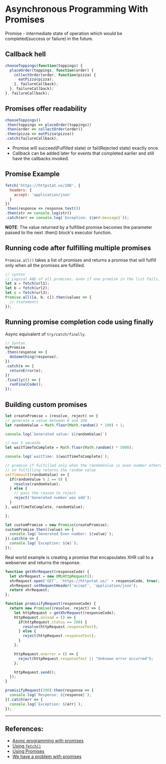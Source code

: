 # Asynchronous Programming With Promises

Promise - intermediate state of operation which would be completed(success or failure) in the future.


## Callback hell
```Javascript
chooseToppings(function(toppings) {
  placeOrder(toppings, function(order) {
    collectOrder(order, function(pizza) {
      eatPizza(pizza);
    }, failureCallback);
  }, failureCallback);
}, failureCallback);
```

## Promises offer readability
```Javascript
chooseToppings()
.then(toppings => placeOrder(toppings))
.then(order => collectOrder(order))
.then(pizza => eatPizza(pizza))
.catch(failureCallback);
```

* Promise will succeed(Fulfilled state) or fail(Rejected state) exactly once.
* Callback can be added later for events that completed earlier and still have the callbacks invoked.

## Promise Example
```Javascript
fetch('https://httpstat.us/200', {
  headers: {
    accept: 'application/json'
  }
})
.then(response => response.text())
.then(str => console.log(str))
.catch(err => console.log(`Exception: ${err.message}`));
```

**NOTE**: The value returned by a fulfilled promise becomes the parameter passed to the next .then() block's executor function.

## Running code after fulfilling multiple promises

`Promise.all()` takes a list of promises and returns a promise that will fulfill only when all the promises are fulfilled.

```Javascript
// syntax
// Logical AND of all promises. even if one promise in the list fails, the entire promise is marked rejected
let a = fetch(url1);
let b = fetch(url2);
let c = fetch(url3);
Promise.all([a, b, c]).then(values => {
  // statements
});
```

## Running promise completion code using finally

Async equivalent of `try/catch/finally`.

```Javascript
// Syntax
myPromise
.then(response => {
  doSomething(response);
})
.catch(e => {
  returnError(e);
})
.finally(() => {
  runFinalCode();
});
```

## Building custom promises

```Javascript
let createPromise = (resolve, reject) => {
// generate a value between 0 and 100
let randomValue = Math.floor(Math.random() * 100) + 1;

console.log(`Generated value: ${randomValue}`)

// max 5 seconds
let waitTimeToComplete = Math.floor(Math.random() * 5000);

console.log(`waitTime: ${waitTimeToComplete}`);

// promise if fulfilled only when the randomValue is even number otherwise rejected.
// on fulfilling returns the random value
setTimeout((randomValue) => {
  if(randomValue % 2 == 0) {
    resolve(randomValue);
  } else {
    // pass the reason to reject
    reject('Generated number was odd');
  }
}, waitTimeToComplete, randomValue);

};

let customPromise = new Promise(createPromise);
customPromise.then((value) => {
  console.log(`Generated Even number: ${value}`);
}).catch(e => {
  console.log(`Exception: ${e}`);
});
```

Real world example is creating a promise that encapsulates XHR call to a webserver and returns the response.

```Javascript
function getXhrRequest(responseCode) {
  let xhrRequest = new XMLHttpRequest();
  xhrRequest.open('GET', 'https://httpstat.us/' + responseCode, true);
  xhrRequest.setRequestHeader('accept', 'application/json');
  return xhrRequest;
};

function promisifyRequest(responseCode) {
  return new Promise((resolve, reject) => {
    let httpRequest = getXhrRequest(responseCode);
    httpRequest.onload = () => {
      if(httpRequest.status == 200) {
        resolve(httpRequest.responseText);
      } else {
        reject(httpRequest.responseText);
      }
    };

    httpRequest.onerror = () => {
      reject(httpRequest.responseText || "Unknown error occurred");
    };

    httpRequest.send();
  });
}

promisifyRequest(200).then(response => {
  console.log(`Response: ${response}`);
}).catch(err => {
  console.log(`Exception: ${err}`);
});
```


---

## References:
* [Async programming with promises](https://developer.mozilla.org/en-US/docs/Learn/JavaScript/Asynchronous/Promises)
* [Using `fetch()`](https://developer.mozilla.org/en-US/docs/Web/API/Fetch_API/Using_Fetch)
* [Using Promises](https://developer.mozilla.org/en-US/docs/Web/JavaScript/Guide/Using_promises)
* [We have a problem with promises](https://pouchdb.com/2015/05/18/we-have-a-problem-with-promises.html)